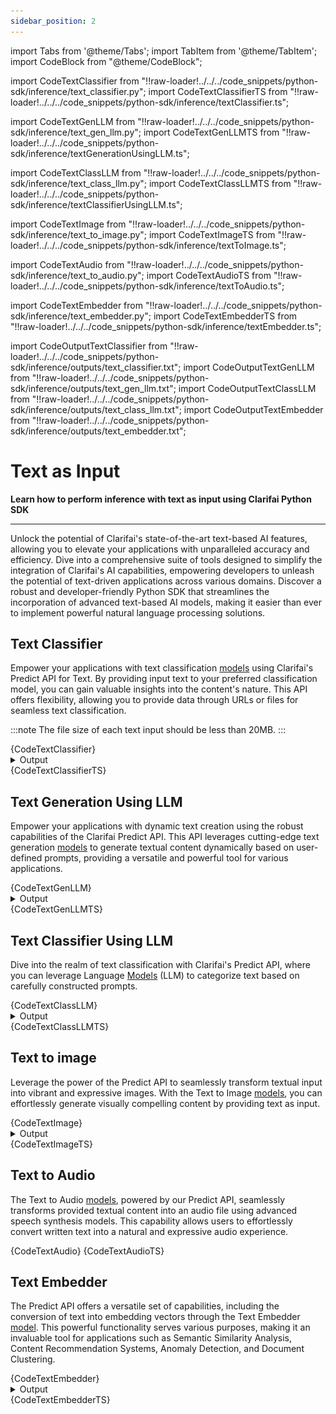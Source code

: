 ```yaml
---
sidebar_position: 2
---
```


import Tabs from '@theme/Tabs';
import TabItem from '@theme/TabItem';
import CodeBlock from "@theme/CodeBlock";


import CodeTextClassifier from "!!raw-loader!../../../code_snippets/python-sdk/inference/text_classifier.py";
import CodeTextClassifierTS from "!!raw-loader!../../../code_snippets/python-sdk/inference/textClassifier.ts";

import CodeTextGenLLM from "!!raw-loader!../../../code_snippets/python-sdk/inference/text_gen_llm.py";
import CodeTextGenLLMTS from "!!raw-loader!../../../code_snippets/python-sdk/inference/textGenerationUsingLLM.ts";

import CodeTextClassLLM from "!!raw-loader!../../../code_snippets/python-sdk/inference/text_class_llm.py";
import CodeTextClassLLMTS from "!!raw-loader!../../../code_snippets/python-sdk/inference/textClassifierUsingLLM.ts";


import CodeTextImage from "!!raw-loader!../../../code_snippets/python-sdk/inference/text_to_image.py";
import CodeTextImageTS from "!!raw-loader!../../../code_snippets/python-sdk/inference/textToImage.ts";

import CodeTextAudio from "!!raw-loader!../../../code_snippets/python-sdk/inference/text_to_audio.py";
import CodeTextAudioTS from "!!raw-loader!../../../code_snippets/python-sdk/inference/textToAudio.ts";

import CodeTextEmbedder from "!!raw-loader!../../../code_snippets/python-sdk/inference/text_embedder.py";
import CodeTextEmbedderTS from "!!raw-loader!../../../code_snippets/python-sdk/inference/textEmbedder.ts";



import CodeOutputTextClassifier from "!!raw-loader!../../../code_snippets/python-sdk/inference/outputs/text_classifier.txt";
import CodeOutputTextGenLLM from "!!raw-loader!../../../code_snippets/python-sdk/inference/outputs/text_gen_llm.txt";
import CodeOutputTextClassLLM from "!!raw-loader!../../../code_snippets/python-sdk/inference/outputs/text_class_llm.txt";
import CodeOutputTextEmbedder from "!!raw-loader!../../../code_snippets/python-sdk/inference/outputs/text_embedder.txt";



# Text as Input

**Learn how to perform inference with text as input using Clarifai Python SDK**
<hr />

Unlock the potential of Clarifai's state-of-the-art text-based AI features, allowing you to elevate your applications with unparalleled accuracy and efficiency. Dive into a comprehensive suite of tools designed to simplify the integration of Clarifai's AI capabilities, empowering developers to unleash the potential of text-driven applications across various domains. Discover a robust and developer-friendly Python SDK that streamlines the incorporation of advanced text-based AI models, making it easier than ever to implement powerful natural language processing solutions.


## Text Classifier 

Empower your applications with text classification [models](https://clarifai.com/explore/models?page=1&perPage=24&filterData=%5B%7B%22field%22%3A%22model_type_id%22%2C%22value%22%3A%5B%22text-classifier%22%5D%7D%5D) using Clarifai's Predict API for Text. By providing input text to your preferred classification model, you can gain valuable insights into the content's nature. This API offers flexibility, allowing you to provide data through URLs or files for seamless text classification.


:::note
The file size of each text input should be less than 20MB.
:::

<Tabs>
<TabItem value="python" label="Python">
    <CodeBlock className="language-python">{CodeTextClassifier}</CodeBlock>
    <details>
  <summary>Output</summary>
    <CodeBlock className="language-text">{CodeOutputTextClassifier}</CodeBlock>
</details> 
</TabItem>
<TabItem value="typescript" label="Typescript">
    <CodeBlock className="language-typescript">{CodeTextClassifierTS}</CodeBlock>
</TabItem>
</Tabs>






## Text Generation Using LLM

Empower your applications with dynamic text creation using the robust capabilities of the Clarifai Predict API. This API leverages cutting-edge text generation [models](https://clarifai.com/explore/models?page=1&perPage=24&filterData=%5B%7B%22field%22%3A%22model_type_id%22%2C%22value%22%3A%5B%22text-to-text%22%5D%7D%5D) to generate textual content dynamically based on user-defined prompts, providing a versatile and powerful tool for various applications.

<Tabs>
<TabItem value="python" label="Python">
    <CodeBlock className="language-python">{CodeTextGenLLM}</CodeBlock>
    <details>
  <summary>Output</summary>
    <CodeBlock className="language-text">{CodeOutputTextGenLLM}</CodeBlock>
</details> 
</TabItem>
<TabItem value="typescript" label="Typescript">
    <CodeBlock className="language-typescript">{CodeTextGenLLMTS}</CodeBlock>
</TabItem>
</Tabs>



## Text Classifier Using LLM

Dive into the realm of text classification with Clarifai's Predict API, where you can leverage Language [Models](https://clarifai.com/explore/models?page=1&perPage=24&filterData=%5B%7B%22field%22%3A%22model_type_id%22%2C%22value%22%3A%5B%22text-to-text%22%5D%7D%5D) (LLM) to categorize text based on carefully constructed prompts.

<Tabs>
<TabItem value="python" label="Python">
    <CodeBlock className="language-python">{CodeTextClassLLM}</CodeBlock>
    <details>
  <summary>Output</summary>
    <CodeBlock className="language-text">{CodeOutputTextClassLLM}</CodeBlock>
</details> 
</TabItem>
<TabItem value="typescript" label="Typescript">
    <CodeBlock className="language-typescript">{CodeTextClassLLMTS}</CodeBlock>
</TabItem>
</Tabs>



## Text  to image

Leverage the power of the Predict API to seamlessly transform textual input into vibrant and expressive images. With the Text to Image [models](https://clarifai.com/explore/models?page=1&perPage=24&filterData=%5B%7B%22field%22%3A%22model_type_id%22%2C%22value%22%3A%5B%22text-to-image%22%5D%7D%5D), you can effortlessly generate visually compelling content by providing text as input.




<Tabs>
<TabItem value="python" label="Python">
    <CodeBlock className="language-python">{CodeTextImage}</CodeBlock>
    <details>
  <summary>Output</summary>
    <img src="/img/python-sdk/text_to_image.png" />
</details> 
</TabItem>
<TabItem value="typescript" label="Typescript">
    <CodeBlock className="language-typescript">{CodeTextImageTS}</CodeBlock>
</TabItem>
</Tabs>



## Text to Audio

The Text to Audio [models](https://clarifai.com/explore/models?page=1&perPage=24&filterData=%5B%7B%22field%22%3A%22input_fields%22%2C%22value%22%3A%5B%22text%22%5D%7D%2C%7B%22field%22%3A%22use_cases%22%2C%22value%22%3A%5B%22speech-synthesis%22%2C%22text-to-speech%22%5D%7D%5D), powered by our Predict API, seamlessly transforms provided textual content into an audio file using advanced speech synthesis models. This capability allows users to effortlessly convert written text into a natural and expressive audio experience.

<Tabs>
<TabItem value="python" label="Python">
    <CodeBlock className="language-python">{CodeTextAudio}</CodeBlock>
</TabItem>
<TabItem value="typescript" label="Typescript">
    <CodeBlock className="language-typescript">{CodeTextAudioTS}</CodeBlock>
</TabItem>
</Tabs>



## Text Embedder

The Predict API offers a versatile set of capabilities, including the conversion of text into embedding vectors through the Text Embedder [model](https://clarifai.com/explore/models?page=1&perPage=24&filterData=%5B%7B%22field%22%3A%22model_type_id%22%2C%22value%22%3A%5B%22text-embedder%22%5D%7D%5D). This powerful functionality serves various purposes, making it an invaluable tool for applications such as Semantic Similarity Analysis, Content Recommendation Systems, Anomaly Detection, and Document Clustering.


<Tabs>
<TabItem value="python" label="Python">
    <CodeBlock className="language-python">{CodeTextEmbedder}</CodeBlock>
    <details>
  <summary>Output</summary>
    <CodeBlock className="language-text">{CodeOutputTextEmbedder}</CodeBlock>
</details> 
</TabItem>
<TabItem value="typescript" label="Typescript">
    <CodeBlock className="language-typescript">{CodeTextEmbedderTS}</CodeBlock>
</TabItem>
</Tabs>




